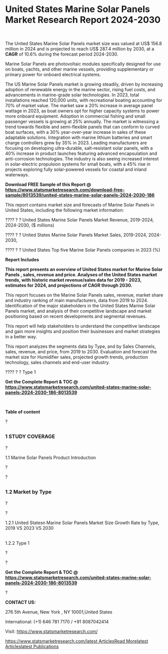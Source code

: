 <h1>United States Marine Solar Panels Market Research Report 2024-2030</h1><br/><p>The United States Marine Solar Panels market size was valued at US$ 156.8 million in 2024 and is projected to reach US$ 287.4 million by 2030, at a <strong>CAGR</strong> of 10.6% during the forecast period 2024-2030.</p>
 
 
 
 <p>Marine Solar Panels are photovoltaic modules specifically designed for use on boats, yachts, and other marine vessels, providing supplementary or primary power for onboard electrical systems.</p>
 
 
 
 <p>The US Marine Solar Panels market is growing steadily, driven by increasing adoption of renewable energy in the marine sector, rising fuel costs, and advancements in marine-grade solar technologies. In 2023, total installations reached 120,000 units, with recreational boating accounting for 70% of market value. The market saw a 20% increase in average panel wattage in 2023, as boat owners opt for higher capacity systems to power more onboard equipment. Adoption in commercial fishing and small passenger vessels is growing at 25% annually. The market is witnessing a trend towards flexible and semi-flexible panels that can conform to curved boat surfaces, with a 30% year-over-year increase in sales of these adaptable solutions. Integration with marine lithium batteries and smart charge controllers grew by 35% in 2023. Leading manufacturers are focusing on developing ultra-durable, salt-resistant solar panels, with a 40% increase in product launches featuring advanced encapsulation and anti-corrosion technologies. The industry is also seeing increased interest in solar-electric propulsion systems for small boats, with a 45% rise in projects exploring fully solar-powered vessels for coastal and inland waterways.</p>
 
 
 
 <p><strong>Download FREE Sample of this Report @ <a href="https://www.statsmarketresearch.com/download-free-sample/8013539/united-states-marine-solar-panels-2024-2030-186">https://www.statsmarketresearch.com/download-free-sample/8013539/united-states-marine-solar-panels-2024-2030-186</a></strong></p>
 
 
 
 <p>This report contains market size and forecasts of Marine Solar Panels in United States, including the following market information:</p>
 
 
 
 <p>???? ? ? United States Marine Solar Panels Market Revenue, 2019-2024, 2024-2030, ($ millions)</p>
 
 
 
 <p>???? ? ? United States Marine Solar Panels Market Sales, 2019-2024, 2024-2030,</p>
 
 
 
 <p>???? ? ? United States Top five Marine Solar Panels companies in 2023 (%)</p>
 
 
 
 <p><strong>Report Includes</strong></p>
 
 
 
 <p><strong>This report presents an overview of United States market for Marine Solar Panels , sales, revenue and price. Analyses of the United States market trends, with historic market revenue/sales data for 2019 - 2023, estimates for 2024, and projections of <strong>CAGR</strong> through 2030.</strong></p>
 
 
 
 <p>This report focuses on the Marine Solar Panels sales, revenue, market share and industry ranking of main manufacturers, data from 2019 to 2024. Identification of the major stakeholders in the United States Marine Solar Panels market, and analysis of their competitive landscape and market positioning based on recent developments and segmental revenues.</p>
 
 
 
 <p>This report will help stakeholders to understand the competitive landscape and gain more insights and position their businesses and market strategies in a better way.</p>
 
 
 
 <p>This report analyzes the segments data by Type, and by Sales Channels, sales, revenue, and price, from 2019 to 2030. Evaluation and forecast the market size for Humidifier sales, projected growth trends, production technology, sales channels and end-user industry.</p>
 
 
 
 <p>???? ? ? Type 1</p>
 
 
 
 <div><b>Get the Complete Report & TOC @ <a href="https://www.statsmarketresearch.com/united-states-marine-solar-panels-2024-2030-186-8013539">https://www.statsmarketresearch.com/united-states-marine-solar-panels-2024-2030-186-8013539</a></b></div>
 
 
 
 <p><br />
 
 <b>Table of content</b></p>
 
 
 
 <p>? </p>
 
 
 
 <h2><span style="font-size:16px"><strong>1 STUDY COVERAGE</strong></span></h2>
 
 
 
 <p>? </p>
 
 
 
 <p>1.1 Marine Solar Panels Product Introduction</p>
 
 
 
 <p>? </p>
 
 
 
 <p>? </p>
 
 
 
 <h2><span style="font-size:16px"><strong>1.2 Market by Type</strong></span></h2>
 
 
 
 <p>? </p>
 
 
 
 <p>? </p>
 
 
 
 <p>1.2.1 United Statesn Marine Solar Panels Market Size Growth Rate by Type, 2019 VS 2023 VS 2030<br />
 
 <br />
 
 1.2.2 Type 1<br />
 
 ? </p>
 
 
 
 <p>? </p>
 
 
 
 <div><b>Get the Complete Report & TOC @ <a href="https://www.statsmarketresearch.com/united-states-marine-solar-panels-2024-2030-186-8013539">https://www.statsmarketresearch.com/united-states-marine-solar-panels-2024-2030-186-8013539</a></b></div>
 
 
 
 <p>? </p>
 
 
 
 <p><b>CONTACT US:</b><br />
 
 276 5th Avenue, New York , NY 10001,United States<br />
 
 International: (+1) 646 781 7170 / +91 8087042414<br />
 
 Visit: <a href="https://www.statsmarketresearch.com/">https://www.statsmarketresearch.com/</a><br />
 
 <a href="https://gyeongbokgung.com">https://www.statsmarketresearch.com/</a><a href="https://hallyeomaritime.com">latest Articles</a><a href="https://jingwansa.com">Read More</a><a href="https://nguoiviet.jp/">latest Articles</a><a href="https://www.intelmarketresearch.com/">latest Publications</a></p>